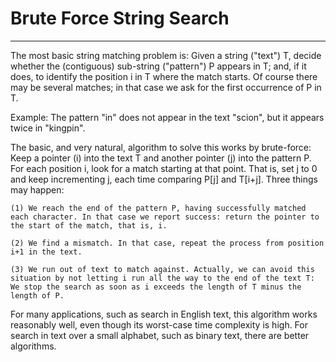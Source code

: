 # Brute Force String Search
---

The most basic string matching problem is: Given a string ("text") T, decide whether the (contiguous) sub-string ("pattern") P appears in T; and, if it does, to identify the position i in T where the match starts. Of course there may be several matches; in that case we ask for the first occurrence of P in T.

Example: The pattern "in" does not appear in the text "scion", but it appears twice in "kingpin". 

The basic, and very natural, algorithm to solve this works by brute-force: Keep a pointer (i) into the text T and another pointer (j) into the pattern P. For each position i, look for a match starting at that point. That is, set j to 0 and keep incrementing j, each time comparing P[j] and T[i+j]. Three things may happen:

    (1) We reach the end of the pattern P, having successfully matched each character. In that case we report success: return the pointer to the start of the match, that is, i.

    (2) We find a mismatch. In that case, repeat the process from position i+1 in the text.

    (3) We run out of text to match against. Actually, we can avoid this situation by not letting i run all the way to the end of the text T: We stop the search as soon as i exceeds the length of T minus the length of P.

For many applications, such as search in English text, this algorithm works reasonably well, even though its worst-case time complexity is high. For search in text over a small alphabet, such as binary text, there are better algorithms.


